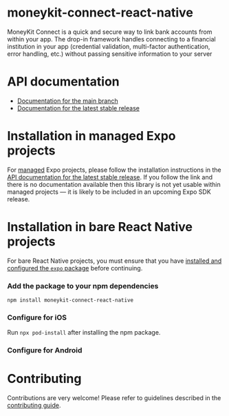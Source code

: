 # moneykit-connect-react-native

MoneyKit Connect is a quick and secure way to link bank accounts from within your app. The drop-in framework handles connecting to a financial institution in your app (credential validation, multi-factor authentication, error handling, etc.) without passing sensitive information to your server

# API documentation

- [Documentation for the main branch](https://github.com/expo/expo/blob/main/docs/pages/versions/unversioned/sdk/moneykit-connect-react-native.md)
- [Documentation for the latest stable release](https://docs.expo.dev/versions/latest/sdk/moneykit-connect-react-native/)

# Installation in managed Expo projects

For [managed](https://docs.expo.dev/archive/managed-vs-bare/) Expo projects, please follow the installation instructions in the [API documentation for the latest stable release](#api-documentation). If you follow the link and there is no documentation available then this library is not yet usable within managed projects &mdash; it is likely to be included in an upcoming Expo SDK release.

# Installation in bare React Native projects

For bare React Native projects, you must ensure that you have [installed and configured the `expo` package](https://docs.expo.dev/bare/installing-expo-modules/) before continuing.

### Add the package to your npm dependencies

```
npm install moneykit-connect-react-native
```

### Configure for iOS

Run `npx pod-install` after installing the npm package.


### Configure for Android



# Contributing

Contributions are very welcome! Please refer to guidelines described in the [contributing guide]( https://github.com/expo/expo#contributing).
